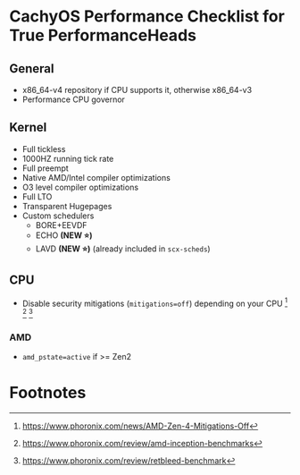 # CachyOS Performance Checklist for True PerformanceHeads

## General
- x86_64-v4 repository if CPU supports it, otherwise x86_64-v3
- Performance CPU governor

## Kernel
- Full tickless
- 1000HZ running tick rate
- Full preempt
- Native AMD/Intel compiler optimizations
- O3 level compiler optimizations
- Full LTO
- Transparent Hugepages
- Custom schedulers
	- BORE+EEVDF
	- ECHO **(NEW ⭐)**
	- LAVD **(NEW ⭐)** (already included in `scx-scheds`)

## CPU

- Disable security mitigations (`mitigations=off`) depending on your CPU [^1] [^2] [^3]

### AMD

- `amd_pstate=active` if >= Zen2

# Footnotes

[^1]: https://www.phoronix.com/news/AMD-Zen-4-Mitigations-Off
[^2]: https://www.phoronix.com/review/amd-inception-benchmarks
[^3]: https://www.phoronix.com/review/retbleed-benchmark